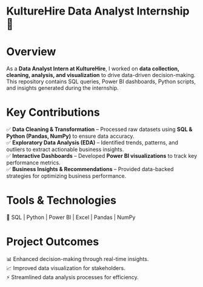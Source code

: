 # **KultureHire Data Analyst Internship 🚀**  

# **Overview**  

As a **Data Analyst Intern at KultureHire**, I worked on **data collection, cleaning, analysis, and visualization** to drive data-driven decision-making. This repository contains SQL queries, Power BI dashboards, Python scripts, and insights generated during the internship.  

# **Key Contributions**  

✅ **Data Cleaning & Transformation** – Processed raw datasets using **SQL & Python (Pandas, NumPy)** to ensure data accuracy.  
✅ **Exploratory Data Analysis (EDA)** – Identified trends, patterns, and outliers to extract actionable business insights.  
✅ **Interactive Dashboards** – Developed **Power BI visualizations** to track key performance metrics.  
✅ **Business Insights & Recommendations** – Provided data-backed strategies for optimizing business performance.  

# **Tools & Technologies**  
🔹 SQL | Python | Power BI | Excel | Pandas | NumPy  

# **Project Outcomes**  

📊 Enhanced decision-making through real-time insights.  
📈 Improved data visualization for stakeholders.  
⚡ Streamlined data analysis processes for efficiency.  

